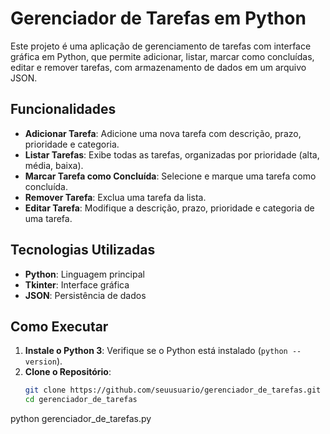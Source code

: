 # Gerenciador de Tarefas em Python

Este projeto é uma aplicação de gerenciamento de tarefas com interface gráfica em Python, que permite adicionar, listar, marcar como concluídas, editar e remover tarefas, com armazenamento de dados em um arquivo JSON.

## Funcionalidades

- **Adicionar Tarefa**: Adicione uma nova tarefa com descrição, prazo, prioridade e categoria.
- **Listar Tarefas**: Exibe todas as tarefas, organizadas por prioridade (alta, média, baixa).
- **Marcar Tarefa como Concluída**: Selecione e marque uma tarefa como concluída.
- **Remover Tarefa**: Exclua uma tarefa da lista.
- **Editar Tarefa**: Modifique a descrição, prazo, prioridade e categoria de uma tarefa.

## Tecnologias Utilizadas

- **Python**: Linguagem principal
- **Tkinter**: Interface gráfica
- **JSON**: Persistência de dados

## Como Executar

1. **Instale o Python 3**: Verifique se o Python está instalado (`python --version`).
2. **Clone o Repositório**:
   ```bash
   git clone https://github.com/seuusuario/gerenciador_de_tarefas.git
   cd gerenciador_de_tarefas
python gerenciador_de_tarefas.py

